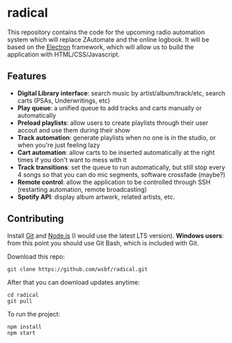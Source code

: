 # radical

This repository contains the code for the upcoming radio automation system which will replace ZAutomate and the online logbook. It will be based on the [Electron](http://electron.atom.io/) framework, which will allow us to build the application with HTML/CSS/Javascript.

## Features

- __Digital Library interface__: search music by artist/album/track/etc, search carts (PSAs, Underwritings, etc)
- __Play queue__: a unified queue to add tracks and carts manually or automatically
- __Preload playlists__: allow users to create playlists through their user accout and use them during their show
- __Track automation__: generate playlists when no one is in the studio, or when you're just feeling lazy
- __Cart automation__: allow carts to be inserted automatically at the right times if you don't want to mess with it
- __Track transitions__: set the queue to run automatically, but still stop every 4 songs so that you can do mic segments, software crossfade (maybe?)
- __Remote control__: allow the application to be controlled through SSH (restarting automation, remote broadcasting)
- __Spotify API__: display album artwork, related artists, etc.

## Contributing

Install [Git](https://git-scm.com/downloads) and [Node.js](https://nodejs.org/en/) (I would use the latest LTS version). __Windows users__: from this point you should use Git Bash, which is included with Git.

Download this repo:
```
git clone https://github.com/wsbf/radical.git
```

After that you can download updates anytime:
```
cd radical
git pull
```

To run the project:
```
npm install
npm start
```
